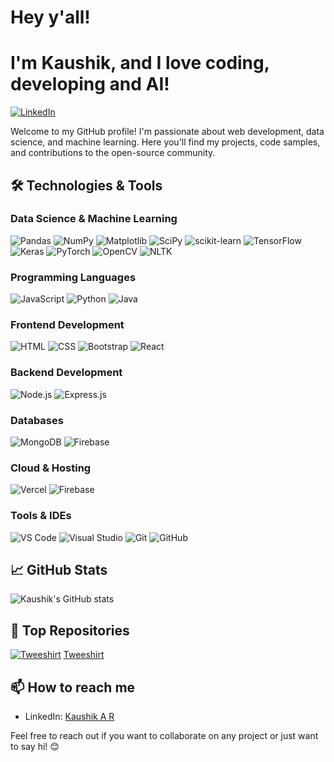 # Hey y'all!
# I'm Kaushik, and I love coding, developing and AI!

[![LinkedIn](https://img.shields.io/badge/LinkedIn-Kaushik%20A%20R-blue?style=flat-square&logo=linkedin)](https://www.linkedin.com/in/kaushik-a-r-405673221/?originalSubdomain=in)

Welcome to my GitHub profile! I'm passionate about web development, data science, and machine learning. Here you'll find my projects, code samples, and contributions to the open-source community.

## 🛠️ Technologies & Tools

### Data Science & Machine Learning
![Pandas](https://img.shields.io/badge/-Pandas-333333?style=flat-square&logo=pandas)
![NumPy](https://img.shields.io/badge/-NumPy-333333?style=flat-square&logo=numpy)
![Matplotlib](https://img.shields.io/badge/-Matplotlib-333333?style=flat-square&logo=matplotlib)
![SciPy](https://img.shields.io/badge/-SciPy-333333?style=flat-square&logo=scipy)
![scikit-learn](https://img.shields.io/badge/-scikit--learn-333333?style=flat-square&logo=scikit-learn)
![TensorFlow](https://img.shields.io/badge/-TensorFlow-333333?style=flat-square&logo=tensorflow)
![Keras](https://img.shields.io/badge/-Keras-333333?style=flat-square&logo=keras)
![PyTorch](https://img.shields.io/badge/-PyTorch-333333?style=flat-square&logo=pytorch)
![OpenCV](https://img.shields.io/badge/-OpenCV-333333?style=flat-square&logo=opencv)
![NLTK](https://img.shields.io/badge/-NLTK-333333?style=flat-square&logo=nltk)

### Programming Languages
![JavaScript](https://img.shields.io/badge/-JavaScript-333333?style=flat-square&logo=javascript)
![Python](https://img.shields.io/badge/-Python-333333?style=flat-square&logo=python)
![Java](https://img.shields.io/badge/-Java-333333?style=flat-square&logo=java)

### Frontend Development
![HTML](https://img.shields.io/badge/-HTML-333333?style=flat-square&logo=html5)
![CSS](https://img.shields.io/badge/-CSS-333333?style=flat-square&logo=css3)
![Bootstrap](https://img.shields.io/badge/-Bootstrap-333333?style=flat-square&logo=bootstrap)
![React](https://img.shields.io/badge/-React-333333?style=flat-square&logo=react)

### Backend Development
![Node.js](https://img.shields.io/badge/-Node.js-333333?style=flat-square&logo=node.js)
![Express.js](https://img.shields.io/badge/-Express.js-333333?style=flat-square&logo=express)

### Databases
![MongoDB](https://img.shields.io/badge/-MongoDB-333333?style=flat-square&logo=mongodb)
![Firebase](https://img.shields.io/badge/-Firebase-333333?style=flat-square&logo=firebase)

### Cloud & Hosting
![Vercel](https://img.shields.io/badge/-Vercel-333333?style=flat-square&logo=vercel)
![Firebase](https://img.shields.io/badge/-Firebase-333333?style=flat-square&logo=firebase)

### Tools & IDEs
![VS Code](https://img.shields.io/badge/-VS%20Code-333333?style=flat-square&logo=visual-studio-code)
![Visual Studio](https://img.shields.io/badge/-Visual%20Studio-333333?style=flat-square&logo=visual-studio)
![Git](https://img.shields.io/badge/-Git-333333?style=flat-square&logo=git)
![GitHub](https://img.shields.io/badge/-GitHub-333333?style=flat-square&logo=github)


## 📈 GitHub Stats

![Kaushik's GitHub stats](https://github-readme-stats.vercel.app/api?username=kaushikar11&show_icons=true&theme=radical)

## 🌟 Top Repositories

[![Tweeshirt](https://github-readme-stats.vercel.app/api/pin/?username=kaushikar11&repo=Tweeshirt-frontend&theme=radical)](https://github.com/kaushikar11/Tweeshirt-frontend)
[Tweeshirt](tweeshirt.vercel.app)

## 📫 How to reach me

- LinkedIn: [Kaushik A R](https://www.linkedin.com/in/kaushik-a-r-405673221/?originalSubdomain=in)

Feel free to reach out if you want to collaborate on any project or just want to say hi! 😊
